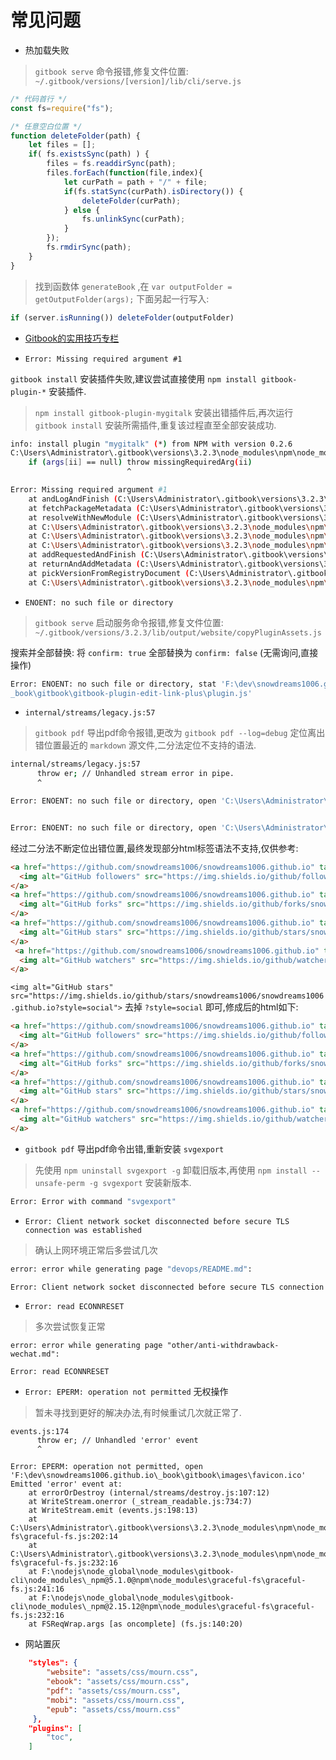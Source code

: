 # 常见问题

- 热加载失败

> `gitbook serve` 命令报错,修复文件位置: `~/.gitbook/versions/[version]/lib/cli/serve.js`

```js
/* 代码首行 */
const fs=require("fs");

/* 任意空白位置 */
function deleteFolder(path) {
    let files = [];
    if( fs.existsSync(path) ) {
        files = fs.readdirSync(path);
        files.forEach(function(file,index){
            let curPath = path + "/" + file;
            if(fs.statSync(curPath).isDirectory()) {
                deleteFolder(curPath);
            } else {
                fs.unlinkSync(curPath);
            }
        });
        fs.rmdirSync(path);
    }
}
```

> 找到函数体 `generateBook` ,在 `var outputFolder = getOutputFolder(args);` 下面另起一行写入:

```js
if (server.isRunning()) deleteFolder(outputFolder)
```

- [Gitbook的实用技巧专栏](https://juejin.im/post/6844903991814406158)

- `Error: Missing required argument #1`

`gitbook install` 安装插件失败,建议尝试直接使用 `npm install gitbook-plugin-*` 安装插件.

> `npm install gitbook-plugin-mygitalk` 安装出错插件后,再次运行 `gitbook install` 安装所需插件,重复该过程直至全部安装成功.

```bash
info: install plugin "mygitalk" (*) from NPM with version 0.2.6
C:\Users\Administrator\.gitbook\versions\3.2.3\node_modules\npm\node_modules\aproba\index.js:25
    if (args[ii] == null) throw missingRequiredArg(ii)
                          ^

Error: Missing required argument #1
    at andLogAndFinish (C:\Users\Administrator\.gitbook\versions\3.2.3\node_modules\npm\lib\fetch-package-metadata.js:31:3)
    at fetchPackageMetadata (C:\Users\Administrator\.gitbook\versions\3.2.3\node_modules\npm\lib\fetch-package-metadata.js:51:22)
    at resolveWithNewModule (C:\Users\Administrator\.gitbook\versions\3.2.3\node_modules\npm\lib\install\deps.js:490:12)
    at C:\Users\Administrator\.gitbook\versions\3.2.3\node_modules\npm\lib\install\deps.js:491:7
    at C:\Users\Administrator\.gitbook\versions\3.2.3\node_modules\npm\node_modules\iferr\index.js:13:50
    at C:\Users\Administrator\.gitbook\versions\3.2.3\node_modules\npm\lib\fetch-package-metadata.js:37:12
    at addRequestedAndFinish (C:\Users\Administrator\.gitbook\versions\3.2.3\node_modules\npm\lib\fetch-package-metadata.js:67:5)
    at returnAndAddMetadata (C:\Users\Administrator\.gitbook\versions\3.2.3\node_modules\npm\lib\fetch-package-metadata.js:121:7)
    at pickVersionFromRegistryDocument (C:\Users\Administrator\.gitbook\versions\3.2.3\node_modules\npm\lib\fetch-package-metadata.js:138:20)
    at C:\Users\Administrator\.gitbook\versions\3.2.3\node_modules\npm\node_modules\iferr\index.js:13:50
```

- `ENOENT: no such file or directory`

> `gitbook serve` 启动服务命令报错,修复文件位置: `~/.gitbook/versions/3.2.3/lib/output/website/copyPluginAssets.js`

搜索并全部替换: 将 `confirm: true` 全部替换为 `confirm: false` (无需询问,直接操作)

```bash
Error: ENOENT: no such file or directory, stat 'F:\dev\snowdreams1006.github.io\
_book\gitbook\gitbook-plugin-edit-link-plus\plugin.js'
```

- `internal/streams/legacy.js:57`

> `gitbook pdf` 导出pdf命令报错,更改为 `gitbook pdf --log=debug` 定位离出错位置最近的 `markdown` 源文件,二分法定位不支持的语法.

```bash
internal/streams/legacy.js:57
      throw er; // Unhandled stream error in pipe.
      ^

Error: ENOENT: no such file or directory, open 'C:\Users\Administrator\AppData\Local\Temp\tmp-1347263bR7fdRUaDK\fbb7753c.io?style=social'


Error: ENOENT: no such file or directory, open 'C:\Users\Administrator\AppData\Local\Temp\tmp-57481QhkMFHfkZyo\5ad938ff.svg?style=shield'

```

经过二分法不断定位出错位置,最终发现部分html标签语法不支持,仅供参考:

```html
<a href="https://github.com/snowdreams1006/snowdreams1006.github.io" target="_blank">
  <img alt="GitHub followers" src="https://img.shields.io/github/followers/snowdreams1006?style=social">
</a>
<a href="https://github.com/snowdreams1006/snowdreams1006.github.io" target="_blank">
  <img alt="GitHub forks" src="https://img.shields.io/github/forks/snowdreams1006/snowdreams1006.github.io?style=social">
</a>
<a href="https://github.com/snowdreams1006/snowdreams1006.github.io" target="_blank">
  <img alt="GitHub stars" src="https://img.shields.io/github/stars/snowdreams1006/snowdreams1006.github.io?style=social">
</a>
 <a href="https://github.com/snowdreams1006/snowdreams1006.github.io" target="_blank">
  <img alt="GitHub watchers" src="https://img.shields.io/github/watchers/snowdreams1006/snowdreams1006.github.io?style=social">
</a>
```

`<img alt="GitHub stars" src="https://img.shields.io/github/stars/snowdreams1006/snowdreams1006.github.io?style=social">` 去掉 `?style=social` 即可,修成后的html如下:

```html
<a href="https://github.com/snowdreams1006/snowdreams1006.github.io" target="_blank">
  <img alt="GitHub followers" src="https://img.shields.io/github/followers/snowdreams1006">
</a>
<a href="https://github.com/snowdreams1006/snowdreams1006.github.io" target="_blank">
  <img alt="GitHub forks" src="https://img.shields.io/github/forks/snowdreams1006/snowdreams1006.github.io">
</a>
<a href="https://github.com/snowdreams1006/snowdreams1006.github.io" target="_blank">
  <img alt="GitHub stars" src="https://img.shields.io/github/stars/snowdreams1006/snowdreams1006.github.io">
</a>
<a href="https://github.com/snowdreams1006/snowdreams1006.github.io" target="_blank">
  <img alt="GitHub watchers" src="https://img.shields.io/github/watchers/snowdreams1006/snowdreams1006.github.io">
</a>
```

- `gitbook pdf` 导出pdf命令出错,重新安装 `svgexport`

> 先使用 `npm uninstall svgexport -g` 卸载旧版本,再使用 `npm install --unsafe-perm -g svgexport` 安装新版本.

```bash
Error: Error with command "svgexport"
```

- `Error: Client network socket disconnected before secure TLS connection was established`

> 确认上网环境正常后多尝试几次

```bash
error: error while generating page "devops/README.md":

Error: Client network socket disconnected before secure TLS connection was established
```

- `Error: read ECONNRESET`

> 多次尝试恢复正常

```
error: error while generating page "other/anti-withdrawback-wechat.md":

Error: read ECONNRESET
```

- `Error: EPERM: operation not permitted` 无权操作

> 暂未寻找到更好的解决办法,有时候重试几次就正常了.

```
events.js:174
      throw er; // Unhandled 'error' event
      ^

Error: EPERM: operation not permitted, open 'F:\dev\snowdreams1006.github.io\_book\gitbook\images\favicon.ico'
Emitted 'error' event at:
    at errorOrDestroy (internal/streams/destroy.js:107:12)
    at WriteStream.onerror (_stream_readable.js:734:7)
    at WriteStream.emit (events.js:198:13)
    at C:\Users\Administrator\.gitbook\versions\3.2.3\node_modules\npm\node_modules\graceful-fs\graceful-fs.js:202:14
    at C:\Users\Administrator\.gitbook\versions\3.2.3\node_modules\npm\node_modules\graceful-fs\graceful-fs.js:232:16
    at F:\nodejs\node_global\node_modules\gitbook-cli\node_modules\_npm@5.1.0@npm\node_modules\graceful-fs\graceful-fs.js:241:16
    at F:\nodejs\node_global\node_modules\gitbook-cli\node_modules\_npm@2.15.12@npm\node_modules\graceful-fs\graceful-fs.js:232:16
    at FSReqWrap.args [as oncomplete] (fs.js:140:20)
```

- 网站置灰

```json
    "styles": {
        "website": "assets/css/mourn.css",
        "ebook": "assets/css/mourn.css",
        "pdf": "assets/css/mourn.css",
        "mobi": "assets/css/mourn.css",
        "epub": "assets/css/mourn.css"
     },
    "plugins": [
        "toc",
    ]
```